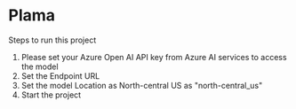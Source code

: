 # Plama

Steps to run this project

1. Please set your Azure Open AI API key from Azure AI services to access the model
2. Set the Endpoint URL
3. Set the model Location as North-central US as "north-central_us"
4. Start the project

